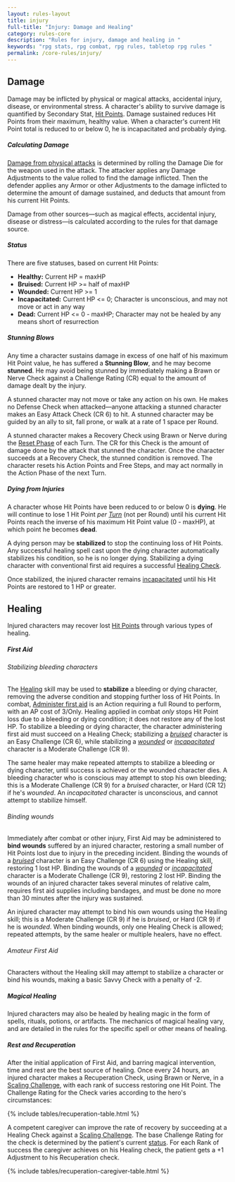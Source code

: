```yaml
---
layout: rules-layout
title: injury
full-title: "Injury: Damage and Healing"
category: rules-core
description: "Rules for injury, damage and healing in "
keywords: "rpg stats, rpg combat, rpg rules, tabletop rpg rules "
permalink: /core-rules/injury/
---
```



<h2>Damage</h2>
<p>Damage may be inflicted by physical or magical attacks, accidental injury, disease, or environmental stress. A character's ability to survive damage is quantified by Secondary Stat, <a href="{{site.baseurl}}/core-rules/characters/#stats">Hit Points</a>. Damage sustained reduces Hit Points from their maximum, healthy value. When a character's current Hit Point total is reduced to or below 0, he is incapacitated and probably dying.</p>

<h5>Calculating Damage</h5>
<p><a href="{{site.baseurl}}/core-rules/combat/#attack-hits">Damage from physical attacks</a> is determined by rolling the Damage Die for the weapon used in the attack. The attacker applies any Damage Adjustments to the value rolled to find the damage inflicted. Then the defender applies any Armor or other Adjustments to the damage inflicted to determine the amount of damage sustained, and deducts that amount from his current Hit Points.</p>
<p>Damage from other sources&mdash;such as magical effects, accidental injury, disease or distress&mdash;is calculated according to the rules for that damage source.</p>

<h5 id="injury-status">Status</h5>
<p>There are five statuses, based on current Hit Points:</p>
<ul class="bulleted ftrm">
  <li><strong>Healthy:</strong> Current HP = maxHP</li>
  <li><strong>Bruised:</strong> Current HP &gt;= half of maxHP </li>
  <li><strong>Wounded:</strong> Current HP &gt;= 1</li>
  <li><strong>Incapacitated:</strong> Current HP &lt;= 0; Character is unconscious, and may not move or act in any way</li>
  <li><strong>Dead:</strong> Current HP &lt;= 0 - maxHP; Character may not be healed by any means short of resurrection</li>
</ul>

<h5>Stunning Blows</h5>
<p>Any time a character sustains damage in excess of one half of his maximum Hit Point value, he has suffered a <strong>Stunning Blow</strong>, and he may become <strong>stunned</strong>. He may avoid being stunned by immediately making a Brawn or Nerve Check against a Challenge Rating (CR) equal to the amount of damage dealt by the injury.</p>
<p>A stunned character may not move or take any action on his own. He makes no Defense Check when attacked&mdash;anyone attacking a stunned character makes an Easy Attack Check (CR 6) to hit. A stunned character may be guided by an ally to sit, fall prone, or walk at a rate of 1 space per Round.</p>
<p>A stunned character makes a Recovery Check using Brawn or Nerve during the <a href="{{site.baseurl}}/core-rules/actions/#reset-phase">Reset Phase</a> of each Turn. The CR for this Check is the amount of damage done by the attack that stunned the character. Once the character succeeds at a Recovery Check, the stunned condition is removed. The character resets his Action Points and Free Steps, and may act normally in the Action Phase of the next Turn.</p>

<h5>Dying from Injuries</h5>
<p>A character whose Hit Points have been reduced to or below 0 is <strong>dying</strong>. He will continue to lose 1 Hit Point <em>per <a href="{{site.baseurl}}/core-rules/actions/#turns">Turn</a></em> (not per Round) until his current Hit Points reach the inverse of his maximum Hit Point value (0 - maxHP), at which point he becomes <strong>dead</strong>.</p>
<p>A dying person may be <strong>stabilized</strong> to stop the continuing loss of Hit Points. Any successful healing spell cast upon the dying character automatically stabilizes his condition, so he is no longer dying. Stabilizing a dying character with conventional first aid requires a successful <a href="#first-aid">Healing Check</a>.</p>
<p>Once stabilized, the injured character remains <a href="#injury-status">incapacitated</a> until his Hit Points are restored to 1 HP or greater.</p>

<h2>Healing</h2>
<p>Injured characters may recover lost <a href="{{site.baseurl}}/core-rules/characters/#stats">Hit Points</a> through various types of healing.</p>

<h5 id="first-aid">First Aid</h5>
<h6>Stabilizing bleeding characters</h6>
<p>The <a href="{{site.baseurl}}/core-rules/skills/#skills">Healing</a> skill may be used to <strong>stabilize</strong> a bleeding or dying character, removing the adverse condition and stopping further loss of Hit Points. In combat, <a href="{{site.baseurl}}/core-rules/actions/#actions-table">Administer first aid</a> is an Action requiring a full Round to perform, with an AP cost of 3/Only. Healing applied in combat <em>only</em> stops Hit Point loss due to a bleeding or dying condition; it does not restore any of the lost HP. To stabilize a bleeding or dying character, the character administering first aid must succeed on a Healing Check; stabilizing a <em><a href="#injury-status">bruised</a></em> character is an Easy Challenge (CR 6), while stabilizing a <em><a href="#injury-status">wounded</a></em> or <em><a href="#injury-status">incapacitated</a></em> character is a Moderate Challenge (CR 9).</p>
<p>The same healer may make repeated attempts to stabilize a bleeding or dying character, until success is achieved or the wounded character dies. A bleeding character who is conscious may attempt to stop his own bleeding; this is a Moderate Challenge (CR 9) for a <em>bruised</em> character, or Hard (CR 12) if he's <em>wounded</em>. An <em>incapacitated</em> character is unconscious, and cannot attempt to stabilize himself.</p>

<h6>Binding wounds</h6>
<p>Immediately after combat or other injury, First Aid may be administered to <strong>bind wounds</strong> suffered by an injured character, restoring a small number of Hit Points lost due to injury in the preceding incident. Binding the wounds of a <em><a href="#injury-status">bruised</a></em> character is an Easy Challenge (CR 6) using the Healing skill, restoring 1 lost HP. Binding the wounds of a <em><a href="#injury-status">wounded</a></em> or <em><a href="#injury-status">incapacitated</a></em> character is a Moderate Challenge (CR 9), restoring 2 lost HP. Binding the wounds of an injured character takes several minutes of relative calm, requires first aid supplies including bandages, and must be done no more than 30 minutes after the injury was sustained.</p>
<p>An injured character may attempt to bind his own wounds using the Healing skill; this is a Moderate Challenge (CR 9) if he is <em>bruised</em>, or Hard (CR 9) if he is <em>wounded</em>. When binding wounds, only one Healing Check is allowed; repeated attempts, by the same healer or multiple healers, have no effect.</p>

<h6>Amateur First Aid</h6>
<p>Characters without the Healing skill may attempt to stabilize a character or bind his wounds, making a basic Savvy Check with a penalty of -2.</p>

<h5>Magical Healing</h5>
<p>Injured characters may also be healed by healing magic in the form of spells, rituals, potions, or artifacts. The mechanics of magical healing vary, and are detailed in the rules for the specific spell or other means of healing.</p>

<h5>Rest and Recuperation</h5>
<p>After the initial application of First Aid, and barring magical intervention, time and rest are the best source of healing. Once every 24 hours, an injured character makes a Recuperation Check, using Brawn or Nerve, in a <a href="{{site.baseurl}}/core-rules/challenges/#scaling-challenges">Scaling Challenge</a>, with each rank of success restoring one Hit Point. The Challenge Rating for the Check varies according to the hero's circumstances:

{% include tables/recuperation-table.html %}

<p>A competent caregiver can improve the rate of recovery by succeeding at a Healing Check against a <a href="{{site.baseurl}}/core-rules/challenges/#scaling-challenge">Scaling Challenge</a>. The base Challenge Rating for the check is determined by the patient's current <a href="#injury-status">status</a>. For each Rank of success the caregiver achieves on his Healing check, the patient gets a +1 Adjustment to his Recuperation check.</p>

{% include tables/recuperation-caregiver-table.html %}

